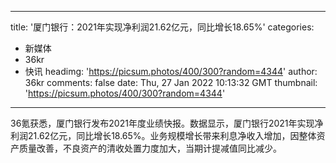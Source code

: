 
---
title: '厦门银行：2021年实现净利润21.62亿元，同比增长18.65%'
categories: 
 - 新媒体
 - 36kr
 - 快讯
headimg: 'https://picsum.photos/400/300?random=4344'
author: 36kr
comments: false
date: Thu, 27 Jan 2022 10:13:32 GMT
thumbnail: 'https://picsum.photos/400/300?random=4344'
---

<div>   
36氪获悉，厦门银行发布2021年度业绩快报。数据显示，厦门银行2021年实现净利润21.62亿元，同比增长18.65%。业务规模增长带来利息净收入增加，因整体资产质量改善，不良资产的清收处置力度加大，当期计提减值同比减少。  
</div>
            